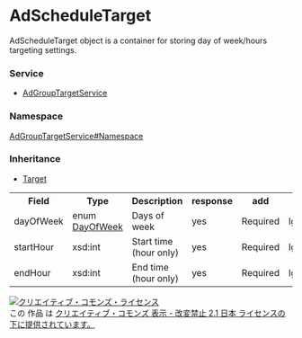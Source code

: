 # AdScheduleTarget
AdScheduleTarget object is a container for storing day of week/hours targeting settings.

### Service
+ [AdGroupTargetService](../../services/AdGroupTargetService.md)

### Namespace
[AdGroupTargetService#Namespace](../../services/AdGroupTargetService.md#namespace)

### Inheritance
+ [Target](./Target.md)

<table>
 <tr>
  <th>Field</th>
  <th>Type</th>
  <th>Description</th>
  <th>response</th>
  <th>add</th>
  <th>set</th>
  <th>remove</th>
  <th>replace</th>
 </tr>
 <tr>
  <td>dayOfWeek</td>
  <td>enum <a href="./DayOfWeek.md">DayOfWeek</a></td>
  <td>Days of  week</td>
  <td>yes</td>
  <td>Required</td>
  <td>Ignore</td>
  <td>Ignore</td>
  <td>Optional</td>
 </tr>
 <tr>
  <td>startHour</td>
  <td>xsd:int</td>
  <td>Start time (hour only)</td>
  <td>yes</td>
  <td>Required</td>
  <td>Ignore</td>
  <td>Ignore</td>
  <td>Optional</td>
 </tr>
 <tr>
  <td>endHour</td>
  <td>xsd:int</td>
  <td>End time (hour only)</td>
  <td>yes</td>
  <td>Required</td>
  <td>Ignore</td>
  <td>Ignore</td>
  <td>Optional</td>
 </tr>
 </table>

<a rel="license" href="http://creativecommons.org/licenses/by-nd/2.1/jp/"><img alt="クリエイティブ・コモンズ・ライセンス" style="border-width:0" src="https://i.creativecommons.org/l/by-nd/2.1/jp/88x31.png" /></a><br />この 作品 は <a rel="license" href="http://creativecommons.org/licenses/by-nd/2.1/jp/">クリエイティブ・コモンズ 表示 - 改変禁止 2.1 日本 ライセンスの下に提供されています。</a>
